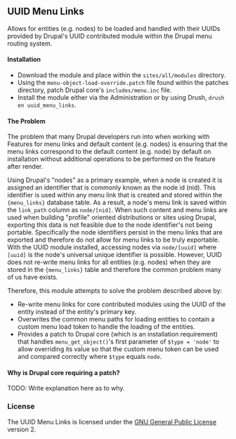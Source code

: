 ## UUID Menu Links

Allows for entities (e.g. nodes) to be loaded and handled with their UUIDs provided by Drupal's UUID contributed module within the Drupal menu routing system.

#### Installation

* Download the module and place within the `sites/all/modules` directory.
* Using the `menu-object-load-override.patch` file found within the patches directory, patch Drupal core's `includes/menu.inc` file.
* Install the module either via the Administration or by using Drush, `drush en uuid_menu_links`.

#### The Problem

The problem that many Drupal developers run into when working with Features for menu links and default content (e.g. nodes) is ensuring that the menu links correspond to the default content (e.g. node) by default on installation without additional operations to be performed on the feature after render.

Using Drupal's "nodes" as a primary example, when a node is created it is assigned an identifier that is commonly known as the node id (nid). This identifier is used within any menu link that is created and stored within the `{menu_links}` database table. As a result, a node's menu link is saved within the `link_path` column as `node/[nid]`. When such content and menu links are used when building "profile" oriented distributions or sites using Drupal, exporting this data is not feasible due to the node identifier's not being portable. Specifically the node identifiers persist in the menu links that are exported and therefore do not allow for menu links to be truly exportable. With the UUID module installed, accessing nodes via `node/[uuid]` where `[uuid]` is the node's universal unique identifier is possible. However, UUID does not re-write menu links for all entities (e.g. nodes) when they are stored in the `{menu_links}` table and therefore the common problem many of us have exists.

Therefore, this module attempts to solve the problem described above by:

 * Re-write menu links for core contributed modules using the UUID of the entity instead of the entity's primary key.
 * Overwrites the common menu paths for loading entities to contain a custom menu load token to handle the loading of the entities.
 * Provides a patch to Drupal core (which is an installation requirement) that handles `menu_get_object()`'s first parameter of `$type = 'node'` to allow overriding its value so that the custom menu token can be used and compared correctly where `$type` equals `node`.

#### Why is Drupal core requiring a patch?

TODO: Write explanation here as to why.

### License

The UUID Menu Links is licensed under the [GNU General Public License](http://www.gnu.org/licenses/gpl-2.0.html) version 2.
